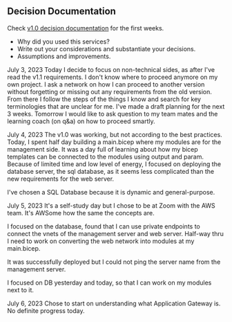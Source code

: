 ## Decision Documentation

Check [v1.0 decision documentation](https://github.com/techgrounds/techgrounds-anj-dtmr/blob/main/000_cloud_project/v1.0/Documentation/05_decision_doc.md) for the first weeks.

- Why did you used this services?
- Write out your considerations and substantiate your decisions.
- Assumptions and improvements. 

July 3, 2023
Today I decide to focus on non-technical sides, as after I've read the v1.1 requirements. I don't know where to proceed anymore on my own project. I ask a network on how I can proceed to another version without forgetting or missing out any requirements from the old version. From there I follow the steps of the things I know and search for key terminologies that are unclear for me. I've made a draft planning for the next 3 weeks. Tomorrow I would like to ask question to my team mates and the learning coach (on q&a) on how to proceed smartly.

July 4, 2023
The v1.0 was working, but not according to the best practices. Today, I spent half day building a main.bicep where my modules are for the management side. It was a day full of learning about how my bicep templates can be connected to the modules using output and param. Because of limited time and low level of energy, I focused on deploying the database server, the sql database, as it seems less complicated than the new requirements for the web server.

I've chosen a SQL Database because it is dynamic and general-purpose.

July 5, 2023
It's a self-study day but I chose to be at Zoom with the AWS team. It's AWSome how the same the concepts are.

I focused on the database, found that I can use private endpoints to connect the vnets of the management server and web server. Half-way thru I need to work on converting the web network into modules at my main.bicep.

It was successfully deployed but I could not ping the server name from the management server.

I focused on DB yesterday and today, so that I can work on my modules next to it.

July 6, 2023
Chose to start on understanding what Application Gateway is.
No definite progress today.
